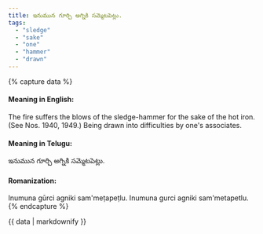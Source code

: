 ```yaml
---
title: ఇనుమున గూర్చి అగ్నికి సమ్మెటపెట్లు.
tags:
  - "sledge"
  - "sake"
  - "one"
  - "hammer"
  - "drawn"
---
```


{% capture data %}
#### Meaning in English:
The fire suffers the blows of the sledge-hammer for the sake of the hot iron.
(See Nos. 1940, 1949.)
Being drawn into difficulties by one's associates.

#### Meaning in Telugu:
ఇనుమున గూర్చి అగ్నికి సమ్మెటపెట్లు.

#### Romanization:
Inumuna gūrci agniki sam'meṭapeṭlu.
Inumuna gurci agniki sam'metapetlu.
{% endcapture %}

{{ data | markdownify }}

